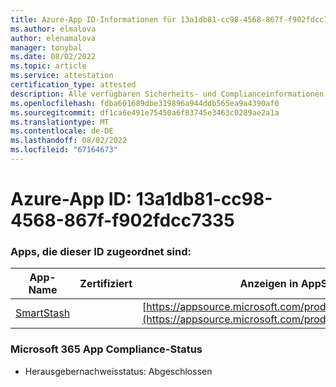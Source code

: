 ```yaml
---
title: Azure-App ID-Informationen für 13a1db81-cc98-4568-867f-f902fdcc7335
ms.author: elmalova
author: elenamalova
manager: tonybal
ms.date: 08/02/2022
ms.topic: article
ms.service: attestation
certification_type: attested
description: Alle verfügbaren Sicherheits- und Complianceinformationen für 13a1db81-cc98-4568-867f-f902fdcc7335.
ms.openlocfilehash: fdba601689dbe319896a944ddb565ea9a4390af0
ms.sourcegitcommit: df1ca6e491e75450a6f83745e3463c0289ae2a1a
ms.translationtype: MT
ms.contentlocale: de-DE
ms.lasthandoff: 08/02/2022
ms.locfileid: "67164673"
---
```

# <a name="azure-app-id-13a1db81-cc98-4568-867f-f902fdcc7335"></a>Azure-App ID: 13a1db81-cc98-4568-867f-f902fdcc7335


### <a name="apps-associated-with-this-id"></a>Apps, die dieser ID zugeordnet sind:
| **App-Name** | **Zertifiziert** | **Anzeigen in AppSource** |
|--------------|---------------|-----------------------|
| [SmartStash](../forward/WA200004223.md) |  | [https://appsource.microsoft.com/product/office/WA200004223](https://appsource.microsoft.com/product/office/WA200004223) |

### <a name="microsoft-365-app-compliance-status"></a>Microsoft 365 App Compliance-Status
- Herausgebernachweisstatus: Abgeschlossen
